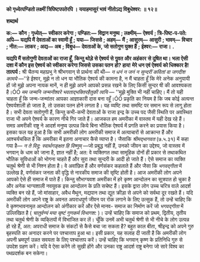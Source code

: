 **को गृध्येत्पण्डितो लक्ष्मीं त्रिपिष्टपपतेरपि ।** **ययाहमासुरं भावं नीतोऽद्य विबुधेश्वर: ॥ १२॥** 

**शब्दार्थ** 

**क:—** **कौन** **; गृध्येत्—** **स्वीकार करेगा** **; पण्डित:—** **विद्वान मनुष्य** **; लक्ष्मीम्—** **ऐश्वर्य** **; त्रि-पिष्ट-प-पते: अपि—** **यद्यपि मैं** **देवताओं का स्वामी हूँ** **; यया—** **जिससे** **; अहम्—** **मैं** **; आसुरम्—** **आसुरी** **; भावम्—** **विचार** **; नीत:—** **लाकर** **; अद्य—** **अब** **;** **विबुध—** **देवताओं के, जो सतोगुण युक्त हैं** **; ईश्वर:—** **राजा।** **.** 

**यद्यपि मैं सतोगुणी देवताओं का राजा हूँ, किन्तु थोड़े से ऐश्वर्य से गॢवत और अहंकार** **से दूषित था। भला ऐसी दशा में कौन इस ऐश्वर्य को स्वीकार करेगा जिससे उसका पतन** **हो? हाय! मेरे धन एवं ऐश्वर्य को धिक्कार है!** **तात्पर्य :** श्री चैतन्य महाप्रभु ने श्रीभगवान् से प्रार्थना की थी— *न धनं न जनं न सुन्दरीं कवितां* *वा जगदीश कामये* —''हे ईश्वर, मुझे न तो धन या भौतिक ऐश्वर्य की कामना है, न मैं चाहता हूँ कि मेरे अनेक अनुयायी हों जो मुझे अपना नायक मानें, न ही मुझे अपने आपको प्रसन्न रखने के लिए किसी सुन्दर षी की आवश्यकता है।ÓÓ *मम जन्मनि जन्मनीश्वरे भवताद्भक्तिरहैतुकी त्वयि* — ''मुझे मुक्ति भी नहीं चाहिए। मैं तो यही चाहता हूँ कि जन्म-जन्मांतर आपका आज्ञाकारी दास बना रहूँ।ÓÓ प्रकृति का नियम है कि जब कोई अत्यन्त ऐश्वर्यशाली हो जाता है, तो उसका पतन होने लगता है। यह व्यष्टि तथा समष्टि पर समान रूप से लागू होता है। सभी देवता सतोगुणी हैं, किन्तु कभी-कभी देवताओं के राजा इन्द्र के उच्च पद जैसी स्थिति पर अवस्थित राजा भी अपने ऐश्वर्य के कारण नीचे गिर जाते हैं। आजकल हम अमरीका में वास्तव में यही देख रहे हैं। समग्र अमरीकी राष्ट्र ने आदर्श मनुष्य उत्पन्न किये बिना भौतिक ऐश्वर्य में प्रगति करने का प्रयास किया है। इसका फल यह हुआ है कि सभी अमरीकी लोग अमरीकी समाज में अत्याचारों से आक्रान्त हैं और आश्चर्यचकित हैं कि अमरीका में इतना अनाचार कैसे व्याप्त है। जैसाकि *श्रीमद्भागवत*  (७.५.३१) में कहा गया है— *न ते विदु: स्वार्थगङ्क्षत हि विष्णुम्* —जो प्रबुद्ध नहीं हैं, उनको जीवन का उद्देश्य, जो वास्तव में भगवान् के धाम को जाना है, ज्ञात नहीं है; अत: वे व्यक्तिगत तथा सामूहिक दोनों ही प्रकार से तथाकथित भौतिक सुविधाओं को भोगना चाहते हैं और सुरा तथा सुन्दरी के आदी हो जाते हैं। ऐसे समाज का व्यक्ति चतुर्थ श्रेणी से भी निश्न होता है। वे अवांछित हैं और वर्णसंकर कहलाते हैं और जैसा कि *भगवद्गीता* में उल्लेख है, वर्णसंकर जनता की वृद्धि से नारकीय समाज की सृष्टि होती है। आज अमरीकी लोग अपने आपको ऐसे ही समाज में पाते हैं। किन्तु सौभाग्यवश अमरीका में हरे कृष्ण आन्दोलन का सूत्रपात हो चुका है और अनेक भाग्यशाली नवयुवक इस आन्दोलन के प्रति सचेष्ट हैं। इसके द्वारा लोग उच्च चरित्र वाले आदर्श व्यक्ति बन रहे हैं, जो मांसाहार, अवैध मैथुन, मद्यपान तथा द्यूत क्रीड़ा से अपने को सर्वथा दूर रखते हैं। यदि अमरीकी लोग अपने राष्ट्र के अवनत अपराधपूर्ण जीवन पर रोक लगाने के लिए उत्सुक हैं, तो उन्हें चाहिए कि वे कृष्णभावनामृत आन्दोलन को अंगीकार करें और ऐसे मानव- समाज का निर्माण करें जो *भगवद्गीता* में उल्लिखित है ( *चातुर्वण्यं मया सृष्टं गुणकर्म विभागश:* )। उन्हें चाहिए कि समाज को प्रथम, द्वितीय, तृतीय तथा चतुर्थ श्रेणी के व्यकि्तयों में विभाजित कर लें। चूँकि उनमें अभी चतुर्थ श्रेणी से भी नीचे के लोग उत्पन्न हो रहे हैं, अत: अपराधी समाज के संकटों से कैसे बचा जा सकता है? बहुत काल बीता, श्रीइन्द्र को अपने गुरु बृहस्पति का अनादर करने पर पश्चात्ताप हुआ था। इसी प्रकार, यह सलाह दी जाती है कि अमरीकी लोग अपनी भ्रमपूर्ण उन्नत सवयता के लिए पश्चात्ताप करें। उन्हें चाहिए कि भगवान् कृष्ण के प्रतिनिधि गुरु से उपदेश ग्रहण करें। यदि वे ऐसा करेंगे तो सुखी होंगे और उनका राष्ट्र आदर्श राष्ट्र बनेगा जो सारे विश्व का पथप्रदर्शक बन सकेगा।  